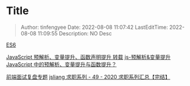 # Title <!-- omit in toc -->

> Author: tinfengyee
> Date: 2022-08-08 11:07:42
> LastEditTime: 2022-08-08 11:09:55
> Description: NO Desc

[ES6](https://blog.csdn.net/weixin_44154094/category_11146395.html)

[JavaScript 预解析、变量提升、函数声明提升 转载](https://blog.51cto.com/u_15127674/3480865)
[js-预解析&变量提升](https://juejin.cn/post/7061787694090682375)
[JavaScript 中的预解析、变量提升与函数提升？](https://juejin.cn/post/7063465755420917791)

[前端面试复盘专题](https://juejin.cn/post/6952491054100807694)
[jsliang 求职系列 - 49 - 2020 求职系列汇总【完结】](https://juejin.cn/post/6908493793213808647)